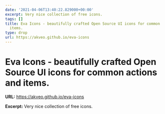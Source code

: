 ```yaml
---
date: '2021-04-06T13:40:22.829000+00:00'
excerpt: Very nice collection of free icons.
tags: []
title: Eva Icons - beautifully crafted Open Source UI icons for common actions and
  items.
type: drop
url: https://akveo.github.io/eva-icons
---
```


# Eva Icons - beautifully crafted Open Source UI icons for common actions and items.

**URL:** https://akveo.github.io/eva-icons

**Excerpt:** Very nice collection of free icons.
